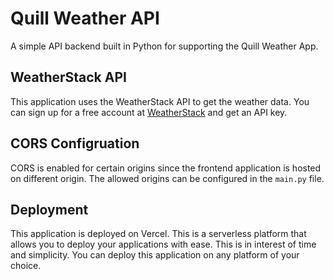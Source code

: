 # Quill Weather API

A simple API backend built in Python for supporting the Quill Weather App.

## WeatherStack API

This application uses the WeatherStack API to get the weather data. You can sign up for a free account at [WeatherStack](https://weatherstack.com/) and get an API key.

## CORS Configruation

CORS is enabled for certain origins since the frontend application is hosted on different origin. The allowed origins can be configured in the `main.py` file.

## Deployment

This application is deployed on Vercel. This is a serverless platform that allows you to deploy your applications with ease. This is in interest of time and simplicity. You can deploy this application on any platform of your choice.

